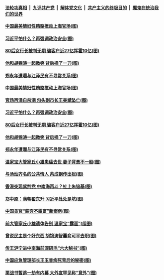 

####  [法轮功真相](../../../../basic/blob/master/README.md?t=12140002) &nbsp;|&nbsp; [九评共产党](../../../../9ping.md/blob/master/README.md?t=12140002) &nbsp;|&nbsp; [解体党文化](../../../../jtdwh.md/blob/master/README.md?t=12140002)  &nbsp;|&nbsp; [共产主义的终极目的](../../../../gczydzjmd.md/blob/master/README.md?t=12140002) &nbsp;|&nbsp; [魔鬼在统治我们的世界](../../../../mgztzwmdsj.md/blob/master/README.md?t=12140002) 

#### [中国最美情妇性贿赂搅动上海官场(图)](../pages/p2/955652.md?t=12140002) 

#### [习近平怕什么？再强调政治安全(图)](../pages/p2/955609.md?t=12140002) 

#### [80后女行长被判无期 骗客户近27亿挥霍10亿(图)](../pages/p2/955535.md?t=12140002) 

#### [他和胡锦涛一起微笑 背后捅了一刀(图)](../pages/p2/955506.md?t=12140002) 

#### [郑永年遭曝与江泽民有不寻常关系(图)](../pages/p2/955487.md?t=12140002) 


#### [中国最美情妇性贿赂搅动上海官场(图)](../pages/p2/955652.md?t=12140002) 

#### [官场再涌自杀潮 包头副市长王美斌坠亡(图)](../pages/p2/955647.md?t=12140002) 

#### [习近平怕什么？再强调政治安全(图)](../pages/p2/955609.md?t=12140002) 


#### [80后女行长被判无期 骗客户近27亿挥霍10亿(图)](../pages/p2/955535.md?t=12140002) 

#### [他和胡锦涛一起微笑 背后捅了一刀(图)](../pages/p2/955506.md?t=12140002) 

#### [郑永年遭曝与江泽民有不寻常关系(图)](../pages/p2/955487.md?t=12140002) 



#### [温家宝大管家丘小雄患癌去世 妻子背景不一般(图)](../pages/p2/955443.md?t=12140002) 

#### [与汤灿齐名的公共情人 芮成钢传出狱(图)](../pages/p2/955439.md?t=12140002) 

#### [香港突现紫荆党 中南海再斗？扯上朱镕基(图)](../pages/p2/955421.md?t=12140002) 

#### [郑中原：满朝翟东升 习近平处处是坑(图)](../pages/p2/955347.md?t=12140002) 

#### [中国贪官“装穷不露富”新案例(图)](../pages/p2/955350.md?t=12140002) 


#### [前大管家丘小雄遗体告别 温家宝“露面”(组图)](../pages/p2/955327.md?t=12140002) 

#### [曾说民主是个好东西 胡锦涛智囊俞可平去职(图)](../pages/p2/955294.md?t=12140002) 

#### [传王沪宁进中南海前深研毛“六大秘书”(图)](../pages/p2/955250.md?t=12140002) 

#### [中国应急管理部长王玉普病死背后的秘密(图)](../pages/p2/955249.md?t=12140002) 

#### [栗战书暂逃一劫有内幕 大外宣罕见称“意外”(图)](../pages/p2/955227.md?t=12140002) 

